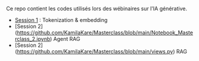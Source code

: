Ce repo contient les codes utilisés lors des wébinaires sur l'IA générative.

-  [Session 1](https://github.com/KamilaKare/Masterclass/blob/main/Masterclass_1.ipynb) : Tokenization & embedding
-  [Session 2] (https://github.com/KamilaKare/Masterclass/blob/main/Notebook_Masterclass_2.ipynb) Agent RAG
-  [Session 2] (https://github.com/KamilaKare/Masterclass/blob/main/views.py)  RAG

